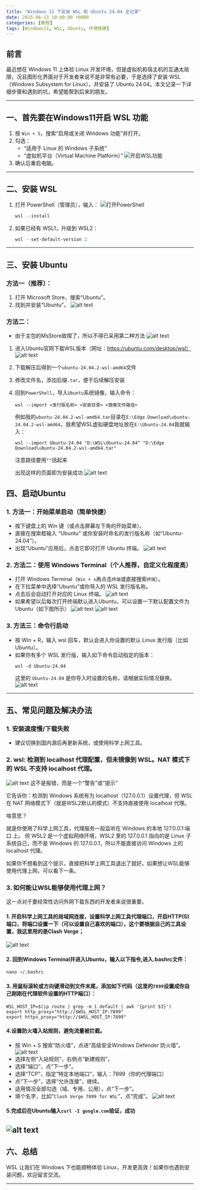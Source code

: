 ```yaml
---
title: "Windows 11 下安装 WSL 和 Ubuntu 24.04 全记录"
date: 2025-06-13 10:00:00 +0800
categories: [教程]
tags: [Windows11, WSL, Ubuntu, 环境搭建]
---
```


## 前言

最近想在 Windows 11 上体验 Linux 开发环境，但是虚拟机和宿主机的互通太局限，况且图形化界面对于开发者来说不是非常有必要，于是选择了安装 WSL（Windows Subsystem for Linux），并安装了 Ubuntu 24.04。本文记录一下详细步骤和遇到的坑，希望能帮到后来的朋友。

---

## 一、首先要在Windows11开启 WSL 功能

1. 按 `Win + S`，搜索“启用或关闭 Windows 功能”并打开。
2. 勾选：
    - “适用于 Linux 的 Windows 子系统”
    - “虚拟机平台（Virtual Machine Platform）”
    ![开启WSL功能](/assets/post_imgs/2025-06-13-windows11-install-wsl-ubuntu24-04/image.png)
3. 确认后重启电脑。

---

## 二、安装 WSL

1. 打开 PowerShell（管理员），输入：
    ![打开PowerShell](/assets/post_imgs/2025-06-13-windows11-install-wsl-ubuntu24-04/image-1.png)
    ```powershell
    wsl --install
    ```

2. 如果已经有 WSL1，升级到 WSL2：

    ```powershell
    wsl --set-default-version 2
    ```

---

## 三、安装 Ubuntu
### 方法一（推荐）：
1. 打开 Microsoft Store，搜索“Ubuntu”。
2. 找到并安装“Ubuntu”。
    ![alt text](/assets/post_imgs/2025-06-13-windows11-install-wsl-ubuntu24-04/image-4.png)
### 方法二：
- 由于主包的MsStore故障了，所以不得已采用第二种方法
![alt text](/assets/post_imgs/2025-06-13-windows11-install-wsl-ubuntu24-04/image-2.png)
1. 进入Ubuntu官网下载WSL版本（网址：https://ubuntu.com/desktop/wsl）
![alt text](/assets/post_imgs/2025-06-13-windows11-install-wsl-ubuntu24-04/image-3.png)
2. 下载解压后得到一个`ubuntu-24.04.2-wsl-amd64`文件
3. 修改文件名，添加后缀`.tar`，便于后续解压安装
4. 回到`PowerShell`，导入`Ubuntu`系统镜像，输入命令：
    ```
    wsl --import <发行版名称> <安装目录> <镜像文件路径>
    ```
    例如我的`ubuntu-24.04.2-wsl-amd64.tar`目录在`E:\Edge Download\ubuntu-24.04.2-wsl-amd64`，我希望WSL虚拟硬盘地址放在`E:\Ubuntu-24.04`我就输入：
    ```
    wsl --import Ubuntu-24.04 "D:\WSL\Ubuntu-24.04" "D:\Edge Download\ubuntu-24.04.2-wsl-amd64.tar"
    ```
    注意路径要用`""`括起来
    
    出现这样的页面即为安装成功
    ![alt text](/assets/post_imgs/2025-06-13-windows11-install-wsl-ubuntu24-04/image-5.png)
## 四、启动Ubuntu
### 1. **方法一**：开始菜单启动（简单快捷）
- 按下键盘上的 Win 键（或点击屏幕左下角的开始菜单）。
- 直接在搜索框输入 “Ubuntu” 或你安装时命名的发行版名称（如“Ubuntu-24.04”）。
- 出现“Ubuntu”应用后，点击它即可打开 Ubuntu 终端。
    ![alt text](/assets/post_imgs/2025-06-13-windows11-install-wsl-ubuntu24-04/image-6.png)
### 2. **方法二**：使用 Windows Terminal（个人推荐，自定义化程度高）
- 打开 Windows Terminal（`Win + x`再点击`终端`或直接搜索`终端`）。
- 在下拉菜单中选择“Ubuntu”或你导入的 WSL 发行版名称。
- 点击后会自动打开对应的 Linux 终端。
    ![alt text](/assets/post_imgs/2025-06-13-windows11-install-wsl-ubuntu24-04/image-7.png)
- 如果希望以后每次打开终端默认进入Ubuntu，可以设置一下默认配置文件为Ubuntu（如下图所示）
![alt text](/assets/post_imgs/2025-06-13-windows11-install-wsl-ubuntu24-04/image-10.png)
![alt text](/assets/post_imgs/2025-06-13-windows11-install-wsl-ubuntu24-04/image-11.png)
### 3. **方法三**：命令行启动
- 按 Win + R，输入 wsl 回车，默认会进入你设置的默认 Linux 发行版（比如 Ubuntu）。
- 如果你有多个 WSL 发行版，输入如下命令启动指定的版本：
    ```
    wsl -d Ubuntu-24.04
    ```
    这里的 `Ubuntu-24.04` 是你导入时设置的名称，请根据实际情况替换。
    ![alt text](/assets/post_imgs/2025-06-13-windows11-install-wsl-ubuntu24-04/image-8.png)



---
## 五、常见问题及解决办法

### 1. 安装速度慢/下载失败
- 建议切换到国内源后再更新系统，或使用科学上网工具。

### 2. wsl: 检测到 localhost 代理配置，但未镜像到 WSL。NAT 模式下的 WSL 不支持 localhost 代理。
![alt text](/assets/post_imgs/2025-06-13-windows11-install-wsl-ubuntu24-04/image-9.png)
这不是报错，而是一个“警告”或“提示”

它告诉你：检测到 Windows 系统有为 localhost（127.0.0.1）设置代理，但 WSL 在 NAT 网络模式下（就是WSL2默认的模式）不支持直接使用 localhost 代理。

啥意思？

就是你使用了科学上网工具，代理服务一般监听在 Windows 的本地 127.0.0.1:端口 上。
但 WSL2 是一个虚拟网络环境，WSL2 里的 127.0.0.1 指向的是 Linux 子系统自己，而不是 Windows 的 127.0.0.1，所以不能直接访问 Windows 上的 localhost 代理。

如果你不想看到这个提示，直接把科学上网工具退出了就好。如果想让WSL能够使用代理上网，可以看下一条。

### 3. 如何能让WSL能够使用代理上网？

这一点对于要经常性访问外网下载东西的开发者来说很重要。
#### 1. 开启科学上网工具的局域网连接，设置科学上网工具代理端口，开启HTTP(S)端口，将端口设置一下（可以设置自己喜欢的端口），这个要根据自己的工具设置，我这里用的是Clash Verge；
![alt text](/assets/post_imgs/2025-06-13-windows11-install-wsl-ubuntu24-04/image-12.png)
#### 2. 回到Windows Terminal并进入Ubuntu，输入以下指令,进入.bashrc文件：
```
nano ~/.bashrc
```
#### 3. 用鼠标滚轮或方向键滑动到文件末尾，添加如下代码（这里的`7899`设置成你自己刚刚在代理软件设置的HTTP端口）：
```
WSL_HOST_IP=$(ip route | grep -m 1 default | awk '{print $3}')
export http_proxy="http://$WSL_HOST_IP:7899"
export https_proxy="http://$WSL_HOST_IP:7899"
```
#### 4.设置防火墙入站规则，避免流量被拦截。
- 按 Win + S 搜索“防火墙”，点进“高级安全Windows Defender 防火墙”。
![alt text](/assets/post_imgs/2025-06-13-windows11-install-wsl-ubuntu24-04/image-13.png)
- 选择左侧“入站规则”，右侧点“新建规则”。
- 选择“端口”，点“下一步”。
- 选择“TCP”，指定“特定本地端口”，输入：7899（你的代理端口）
- 点“下一步”，选择“允许连接”，继续。
- 适用情况全部勾选（域、专用、公用），点“下一步”。
- 填个名字，比如“`Clash Verge 7899 for WSL`”，点“完成”。
![alt text](/assets/post_imgs/2025-06-13-windows11-install-wsl-ubuntu24-04/image-15.png)
#### 5.完成后在Ubuntu输入`curl -I google.com`验证，成功
![alt text](/assets/post_imgs/2025-06-13-windows11-install-wsl-ubuntu24-04/image-14.png)
---


## 六、总结

WSL 让我们在 Windows 下也能顺畅体验 Linux，开发更高效！如果你也遇到安装问题，欢迎留言交流。

---